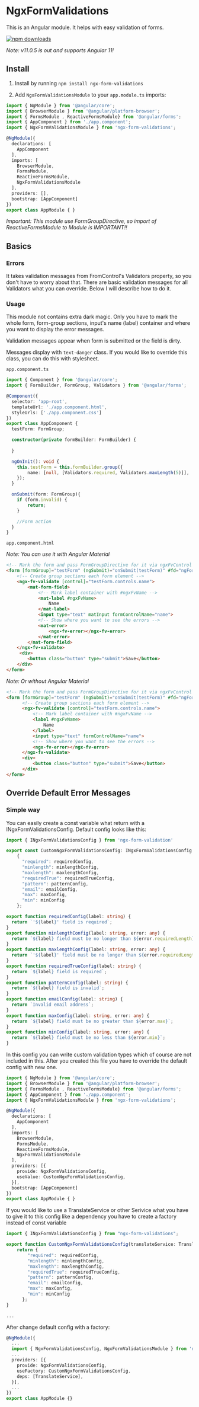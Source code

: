 # NgxFormValidations

This is an Angular module. It helps with easy validation of forms.

[![npm downloads](https://img.shields.io/npm/dm/ngx-form-validations.svg)](http://npm-stat.com/charts.html?package=ngx-form-validations)

*Note: v11.0.5 is out and supports Angular 11!*

## Install

1) Install by running `npm install ngx-form-validations`

2) Add `NgxFormValidationsModule` to your `app.module.ts` imports:

```ts
import { NgModule } from '@angular/core';
import { BrowserModule } from '@angular/platform-browser';
import { FormsModule , ReactiveFormsModule} from '@angular/forms';
import { AppComponent } from './app.component';
import { NgxFormValidationsModule } from 'ngx-form-validations';

@NgModule({
  declarations: [
    AppComponent
  ],
  imports: [
    BrowserModule,
    FormsModule,
    ReactiveFormsModule,
    NgxFormValidationsModule
  ],
  providers: [],
  bootstrap: [AppComponent]
})
export class AppModule { }
```

*Important: This module use FormGroupDirective, so import of ReactiveFormsModule to Module is IMPORTANT!!*

## Basics

### Errors

It takes validation messages from FromControl's Validators property, so you don't have to worry about that.
There are basic validation messages for all Validators what you can override. Below I will describe how to do it.

### Usage

This module not contains extra dark magic. Only you have to mark the whole form, form-group sections, input's name (label) container and where you want to display the error messages.

Validation messages appear when form is submitted or the field is dirty.

Messages display with `text-danger` class. If you would like to override this class, you can do this with stylesheet. 

`app.component.ts`

```ts
import { Component } from '@angular/core';
import { FormBuilder, FormGroup, Validators } from '@angular/forms';

@Component({
  selector: 'app-root',
  templateUrl: './app.component.html',
  styleUrls: ['./app.component.css']
})
export class AppComponent {
  testForm: FormGroup;

  constructor(private formBuilder: FormBuilder) {
  
  }

  ngOnInit(): void {
    this.testForm = this.formBuilder.group({
        name: [null, [Validators.required, Validators.maxLength(5)]],
    });
  }

  onSubmit(form: FormGroup){
    if (form.invalid) {
        return;
    }

    //Form action
  }
}
```

`app.component.html`

*Note: You can use it with Angular Material*

```html
<!-- Mark the form and pass FormGroupDirective for it via ngxFvControl attribute -->
<form [formGroup]="testForm" (ngSubmit)="onSubmit(testForm)" #fd="ngForm" [ngxFvControl]="fd"> 
    <!-- Create group sections each form element -->
    <ngx-fv-validate [control]="testForm.controls.name">
        <mat-form-field>
            <!-- Mark label container with #ngxFvName -->
            <mat-label #ngxFvName>
                Name
            </mat-label>
            <input type="text" matInput formControlName="name">
            <!-- Show where you want to see the errors -->
            <mat-error>
                <ngx-fv-error></ngx-fv-error>
            </mat-error>                  
        </mat-form-field>
    </ngx-fv-validate>
     <div>
        <button class="button" type="submit">Save</button>
    </div>
</form>
```

*Note: Or without Angular Material*

```html
<!-- Mark the form and pass FormGroupDirective for it via ngxFvControl attribute -->
<form [formGroup]="testForm" (ngSubmit)="onSubmit(testForm)" #fd="ngForm" [ngxFvControl]="fd"> 
      <!-- Create group sections each form element -->
      <ngx-fv-validate [control]="testForm.controls.name">
          <!-- Mark label container with #ngxFvName -->
          <label #ngxFvName>
              Name
          </label>
          <input type="text" formControlName="name">
          <!-- Show where you want to see the errors -->
          <ngx-fv-error></ngx-fv-error>
      </ngx-fv-validate>
      <div>
          <button class="button" type="submit">Save</button>
      </div>
</form>
```

## Override Default Error Messages

### Simple way

You can easily create a const variable what return with a INgxFormValidationsConfig.
Default config looks like this:

```ts
import { INgxFormValidationsConfig } from 'ngx-form-validation'

export const CustomNgxFormValidationsConfig: INgxFormValidationsConfig = 
    {
      "required": requiredConfig,
      "minlength": minlengthConfig,
      "maxlength": maxlengthConfig,
      "requiredTrue": requiredTrueConfig,
      "pattern": patternConfig,
      "email": emailConfig,
      "max": maxConfig,
      "min": minConfig
    };

export function requiredConfig(label: string) {  
  return `'${label}' field is required`;
}
export function minlengthConfig(label: string, error: any) {
  return `${label} field must be no longer than ${error.requiredLength} characters`;
}
export function maxlengthConfig(label: string, error: any) {
  return `'${label}' field must be no longer than ${error.requiredLength} characters`;
}
export function requiredTrueConfig(label: string) {
  return `${label} field is required`;
}
export function patternConfig(label: string) {
  return `${label} field is invalid`;
}
export function emailConfig(label: string) {
  return `Invalid email address`;
}
export function maxConfig(label: string, error: any) {  
  return `${label} field must be no greater than ${error.max}`;
}
export function minConfig(label: string, error: any) {
  return `${label} field must be no less than ${error.min}`;
}
```

In this config you can write custom validation types which of course are not included in this.
After you created this file you have to override the default config with new one.

```ts
import { NgModule } from '@angular/core';
import { BrowserModule } from '@angular/platform-browser';
import { FormsModule , ReactiveFormsModule} from '@angular/forms';
import { AppComponent } from './app.component';
import { NgxFormValidationsModule } from 'ngx-form-validations';

@NgModule({
  declarations: [
    AppComponent
  ],
  imports: [
    BrowserModule,
    FormsModule,
    ReactiveFormsModule,
    NgxFormValidationsModule
  ],
  providers: [{
    provide: NgxFormValidationsConfig,
    useValue: CustomNgxFormValidationsConfig,
  }],
  bootstrap: [AppComponent]
})
export class AppModule { }
```

If you would like to use a TranslateService or other Serivice what you have to give it to this config like a dependency you have to create a factory instead of const variable

```ts
import { INgxFormValidationsConfig } from "ngx-form-validations";

export function CustomNgxFormValidationsConfig(translateService: TranslateService): INgxFormValidationsConfig {
    return {
        "required": requiredConfig,
        "minlength": minlengthConfig,
        "maxlength": maxlengthConfig,
        "requiredTrue": requiredTrueConfig,
        "pattern": patternConfig,
        "email": emailConfig,
        "max": maxConfig,
        "min": minConfig
      };
}

...

```

After change default config with a factory:

```ts
@NgModule({
  ...
  import { NgxFormValidationsConfig, NgxFormValidationsModule } from 'ngx-form-validations';
  ...
  providers: [{
    provide: NgxFormValidationsConfig,
    useFactory: CustomNgxFormValidationsConfig,
    deps: [TranslateService],
  }],
  ...
})
export class AppModule {}
```